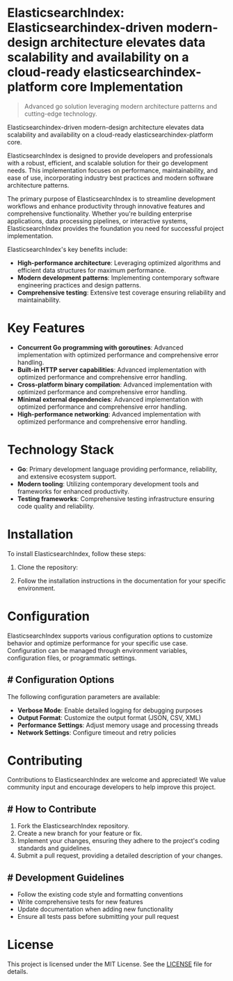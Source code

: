 <!-- fallback_ElasticsearchIndex_20251003220444_26707 -->

# ElasticsearchIndex: Elasticsearchindex-driven modern-design architecture elevates data scalability and availability on a cloud-ready elasticsearchindex-platform core Implementation
> Advanced go solution leveraging modern architecture patterns and cutting-edge technology.

Elasticsearchindex-driven modern-design architecture elevates data scalability and availability on a cloud-ready elasticsearchindex-platform core.

ElasticsearchIndex is designed to provide developers and professionals with a robust, efficient, and scalable solution for their go development needs. This implementation focuses on performance, maintainability, and ease of use, incorporating industry best practices and modern software architecture patterns.

The primary purpose of ElasticsearchIndex is to streamline development workflows and enhance productivity through innovative features and comprehensive functionality. Whether you're building enterprise applications, data processing pipelines, or interactive systems, ElasticsearchIndex provides the foundation you need for successful project implementation.

ElasticsearchIndex's key benefits include:

* **High-performance architecture**: Leveraging optimized algorithms and efficient data structures for maximum performance.
* **Modern development patterns**: Implementing contemporary software engineering practices and design patterns.
* **Comprehensive testing**: Extensive test coverage ensuring reliability and maintainability.

# Key Features

* **Concurrent Go programming with goroutines**: Advanced implementation with optimized performance and comprehensive error handling.
* **Built-in HTTP server capabilities**: Advanced implementation with optimized performance and comprehensive error handling.
* **Cross-platform binary compilation**: Advanced implementation with optimized performance and comprehensive error handling.
* **Minimal external dependencies**: Advanced implementation with optimized performance and comprehensive error handling.
* **High-performance networking**: Advanced implementation with optimized performance and comprehensive error handling.

# Technology Stack

* **Go**: Primary development language providing performance, reliability, and extensive ecosystem support.
* **Modern tooling**: Utilizing contemporary development tools and frameworks for enhanced productivity.
* **Testing frameworks**: Comprehensive testing infrastructure ensuring code quality and reliability.

# Installation

To install ElasticsearchIndex, follow these steps:

1. Clone the repository:


2. Follow the installation instructions in the documentation for your specific environment.

# Configuration

ElasticsearchIndex supports various configuration options to customize behavior and optimize performance for your specific use case. Configuration can be managed through environment variables, configuration files, or programmatic settings.

## # Configuration Options

The following configuration parameters are available:

* **Verbose Mode**: Enable detailed logging for debugging purposes
* **Output Format**: Customize the output format (JSON, CSV, XML)
* **Performance Settings**: Adjust memory usage and processing threads
* **Network Settings**: Configure timeout and retry policies

# Contributing

Contributions to ElasticsearchIndex are welcome and appreciated! We value community input and encourage developers to help improve this project.

## # How to Contribute

1. Fork the ElasticsearchIndex repository.
2. Create a new branch for your feature or fix.
3. Implement your changes, ensuring they adhere to the project's coding standards and guidelines.
4. Submit a pull request, providing a detailed description of your changes.

## # Development Guidelines

* Follow the existing code style and formatting conventions
* Write comprehensive tests for new features
* Update documentation when adding new functionality
* Ensure all tests pass before submitting your pull request

# License

This project is licensed under the MIT License. See the [LICENSE](https://github.com/Nurulika/ElasticsearchIndex/blob/main/LICENSE) file for details.
